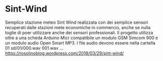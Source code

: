 # Sint-Wind
Semplice stazione meteo Sint Wind realizzata con dei semplice sensori recuperati dalle stazioni mete economiche in commercio, anche se nulla toglie di poer utilizzare anche dei sensori professionali. Il progetto utilizza oltre a una scheda Arduino Micr compatibile un modulo GSM Simcom 900 e un modulo audio Open Smart MP3. I file audio devono essere nella cartella 01 sd/01/000.wav 001.wav ...
https://rosolinoblog.wordpress.com/2018/03/29/sint-wind/
